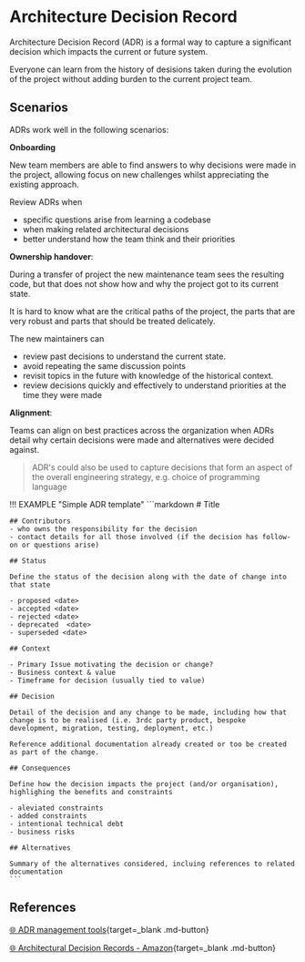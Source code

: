# Architecture Decision Record

Architecture Decision Record (ADR) is a formal way to capture a significant decision which impacts the current or future system.

Everyone can learn from the history of desisions taken during the evolution of the project without adding burden to the current project team.


## Scenarios

ADRs work well in the following scenarios:

**Onboarding** 

New team members are able to find answers to why decisions were made in the project, allowing focus on new challenges whilst appreciating the existing approach.

Review ADRs when

- specific questions arise from learning a codebase
- when making related architectural decisions
- better understand how the team think and their priorities


**Ownership handover**: 

During a transfer of project the new maintenance team sees the resulting code, but that does not show how and why the project got to its current state. 

It is hard to know what are the critical paths of the project, the parts that are very robust and parts that should be treated delicately.

The new maintainers can 

- review past decisions to understand the current state. 
- avoid repeating the same discussion points 
- revisit topics in the future with knowledge of the historical context.
- review decisions quickly and effectively to understand priorities at the time they were made


**Alignment**: 

Teams can align on best practices across the organization when ADRs detail why certain decisions were made and alternatives were decided against.

> ADR's could also be used to capture decisions that form an aspect of the overall engineering strategy, e.g. choice of programming language


!!! EXAMPLE "Simple ADR template"
    ```markdown
    # Title

    ## Contributors
    - who owns the responsibility for the decision
    - contact details for all those involved (if the decision has follow-on or questions arise)

    ## Status
    
    Define the status of the decision along with the date of change into that state

    - proposed <date> 
    - accepted <date> 
    - rejected <date>  
    - deprecated  <date> 
    - superseded <date>

    ## Context

    - Primary Issue motivating the decision or change?
    - Business context & value
    - Timeframe for decision (usually tied to value)

    ## Decision

    Detail of the decision and any change to be made, including how that change is to be realised (i.e. 3rdc party product, bespoke development, migration, testing, deployment, etc.)

    Reference additional documentation already created or too be created as part of the change.

    ## Consequences

    Define how the decision impacts the project (and/or organisation), highlighing the benefits and constraints 

    - aleviated constraints
    - added constraints
    - intentional technical debt
    - business risks

    ## Alternatives

    Summary of the alternatives considered, incluing references to related documentation
    ```




## References


[:globe_with_meridians: ADR management tools](https://github.com/npryce/adr-tools){target=_blank .md-button}

[:globe_with_meridians: Architectural Decision Records - Amazon](https://docs.aws.amazon.com/prescriptive-guidance/latest/architectural-decision-records/welcome.html){target=_blank .md-button}
